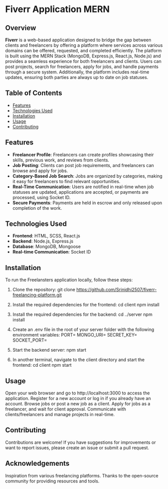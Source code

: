 # Fiverr Application MERN

## Overview
**Fiverr** is a web-based application designed to bridge the gap between clients and freelancers by offering a platform where services across various domains can be offered, requested, and completed efficiently. The platform is built using the MERN Stack (MongoDB, Express.js, React.js, Node.js) and provides a seamless experience for both freelancers and clients. Users can post projects, search for freelancers, apply for jobs, and handle payments through a secure system. Additionally, the platform includes real-time updates, ensuring both parties are always up to date on job statuses.

## Table of Contents
- [Features](#features)
- [Technologies Used](#technologies-used)
- [Installation](#installation)
- [Usage](#usage)
- [Contributing](#contributing)


## Features
- **Freelancer Profile**: Freelancers can create profiles showcasing their skills, previous work, and reviews from clients.
- **Job Posting**: Clients can post job requirements, and freelancers can browse and apply for jobs.
- **Category-Based Job Search**: Jobs are organized by categories, making it easy for freelancers to find relevant opportunities.
- **Real-Time Communication**: Users are notified in real-time when job statuses are updated, applications are accepted, or payments are processed, using Socket ID.
- **Secure Payments**: Payments are held in escrow and only released upon completion of the work.
## Technologies Used
- **Frontend**: HTML, SCSS, React.js
- **Backend**: Node.js, Express.js
- **Database**: MongoDB, Mongoose
- **Real-time Communication**: Socket ID

## Installation
To run the Freelansters application locally, follow these steps:

1. Clone the repository:
   git clone https://github.com/Srinidhi2507/fiverr-freelancing-platform.git

2. Install the required dependencies for the frontend:
   cd client
   npm install

3. Install the required dependencies for the backend:
   cd ../server
   npm install

4. Create an .env file in the root of your server folder with the following environment variables:
    PORT=
    MONGO_URI=
    SECRET_KEY=
    SOCKET_PORT=
   
6. Start the backend server:
    npm start

7. In another terminal, navigate to the client directory and start the frontend:
   cd client
   npm start

## Usage
Open your web browser and go to http://localhost:3000 to access the application.
Register for a new account or log in if you already have an account.
Browse jobs or post a new job as a client.
Apply for jobs as a freelancer, and wait for client approval.
Communicate with clients/freelancers and manage projects in real-time.

## Contributing
Contributions are welcome! If you have suggestions for improvements or want to report issues, please create an issue or submit a pull request.

## Acknowledgements
Inspiration from various freelancing platforms.
Thanks to the open-source community for providing resources and tools.


